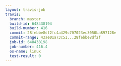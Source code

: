 ```yaml
---
layout: travis-job
travis:
  branch: master
  build-id: 648438194
  build-number: 416
  commit: 28febbe8df2fc4a429c707023ec3050ba897128e
  commit-range: 43ae01a73c51...28febbe8df2f
  job-id: 648438198
  job-number: 416.4
  os-name: linux
  test-result: 0
---
```

